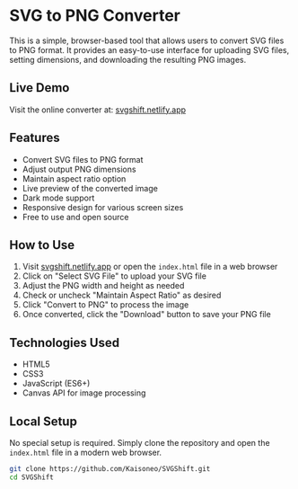# SVG to PNG Converter

This is a simple, browser-based tool that allows users to convert SVG files to PNG format. It provides an easy-to-use interface for uploading SVG files, setting dimensions, and downloading the resulting PNG images.

## Live Demo

Visit the online converter at: [svgshift.netlify.app](https://svgshift.netlify.app)

## Features

- Convert SVG files to PNG format
- Adjust output PNG dimensions
- Maintain aspect ratio option
- Live preview of the converted image
- Dark mode support
- Responsive design for various screen sizes
- Free to use and open source

## How to Use

1. Visit [svgshift.netlify.app](https://svgshift.netlify.app) or open the `index.html` file in a web browser
2. Click on "Select SVG File" to upload your SVG file
3. Adjust the PNG width and height as needed
4. Check or uncheck "Maintain Aspect Ratio" as desired
5. Click "Convert to PNG" to process the image
6. Once converted, click the "Download" button to save your PNG file

## Technologies Used

- HTML5
- CSS3
- JavaScript (ES6+)
- Canvas API for image processing

## Local Setup

No special setup is required. Simply clone the repository and open the `index.html` file in a modern web browser.

```bash
git clone https://github.com/Kaisoneo/SVGShift.git
cd SVGShift
